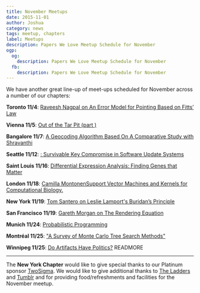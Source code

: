 ```yaml
---
title: November Meetups
date: 2015-11-01
author: Joshua
category: news
tags: meetup, chapters
label: Meetups
description: Papers We Love Meetup Schedule for November
ogp:
  og:
    description: Papers We Love Meetup Schedule for November
  fb:
    description: Papers We Love Meetup Schedule for November
---
```


We have another great line-up of meet-ups scheduled for November across a number of our chapters:

**Toronto 11/4**: [Raveesh Nagpal on An Error Model for Pointing Based on Fitts’ Law](http://www.meetup.com/Papers-We-Love-Toronto/events/226167802/)

**Vienna 11/5**: [Out of the Tar Pit (part )](http://www.meetup.com/Papers-We-Love-Vienna/events/225544086/)

**Bangalore 11/7**: [A Geocoding Algorithm Based On A Comparative Study with Shravanthi](http://www.meetup.com/Papers-we-love-Bangalore/events/225439494/)

**Seattle 11/12**: [: Survivable Key Compromise in Software Update Systems](http://www.meetup.com/Papers-We-Love-Seattle/events/225811209/)

**Saint Louis 11/16**: [Differential Expression Analysis: Finding Genes that Matter](http://www.meetup.com/Papers-We-Love-in-saint-louis/events/226155831/)

**London 11/18**: [Camilla MontonenSupport Vector Machines and Kernels for Computational Biology.](http://www.meetup.com/Papers-We-Love-London/events/226303374/)

**New York 11/19**: [Tom Santero on Leslie Lamport's Buridan’s Principle](http://www.meetup.com/papers-we-love/events/226193314/)

**San Francisco 11/19**: [Gareth Morgan on The Rendering Equation](http://www.meetup.com/papers-we-love-too/events/224178862/)

**Munich 11/24**: [Probabilistic Programming](http://www.meetup.com/Papers-We-Love-Munich/events/224164184/)

**Montréal 11/25**: ["A Survey of Monte Carlo Tree Search Methods"](http://www.meetup.com/Papers-We-Love-Montreal/events/225581672/)

**Winnipeg 11/25**: [Do Artifacts Have Politics?](http://www.meetup.com/Papers-We-Love-Winnipeg/events/226080050/)
 READMORE

---

The **New York Chapter** would like to give special thanks to our Platinum sponsor [TwoSigma](https://www.twosigma.com). We would like to give additional thanks to [The Ladders](http://dev.theladders.com) and [Tumblr](http://engineering.tumblr.com) and for providing food/refreshments and facilities for the November meetup.
